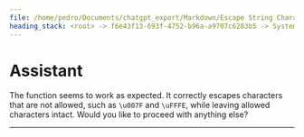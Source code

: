 ```yaml
---
file: /home/pedro/Documents/chatgpt_export/Markdown/Escape String Characters..md
heading_stack: <root> -> f6e43f13-693f-4752-b96a-a9707c6283b5 -> System -> 1f665d95-6647-451e-aeff-9380ccf0cf4f -> System -> aaa2d32f-9183-440c-94c2-108509937911 -> User -> 9b6cd32d-f3d2-427f-a245-c7fc99148973 -> Assistant -> e0638936-0b0b-4f0b-b564-1dd301c945fe -> Assistant -> 394b99c7-5b5b-42d3-9bb3-32187e22af1a -> Tool -> 3b8056f0-78be-468f-a657-bced305ba217 -> Assistant
---
```

# Assistant

The function seems to work as expected. It correctly escapes characters that are not allowed, such as `\u007F` and `\uFFFE`, while leaving allowed characters intact. Would you like to proceed with anything else?

---
